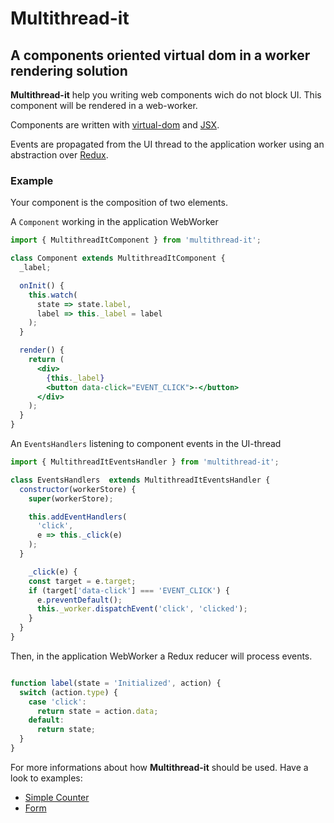 # Multithread-it
## A components oriented virtual dom in a worker rendering solution

**Multithread-it** help you writing web components wich do not block UI.
This component will be rendered in a web-worker.

Components are written with [virtual-dom](https://github.com/Matt-Esch/virtual-dom) and [JSX](https://github.com/facebook/jsx).

Events are propagated from the UI thread to the application worker using an abstraction over [Redux](https://github.com/rackt/redux).

### Example

Your component is the composition of two elements.

A `Component` working in the application WebWorker
```jsx
import { MultithreadItComponent } from 'multithread-it';

class Component extends MultithreadItComponent {
  _label; 

  onInit() {
    this.watch(
      state => state.label,
      label => this._label = label
    );
  }

  render() {
    return (
      <div>
        {this._label}
        <button data-click="EVENT_CLICK">-</button>
      </div>
    );
  }
}
```

An `EventsHandlers` listening to component events in the UI-thread
```jsx
import { MultithreadItEventsHandler } from 'multithread-it';

class EventsHandlers  extends MultithreadItEventsHandler {
  constructor(workerStore) {
    super(workerStore);

    this.addEventHandlers(
      'click',
      e => this._click(e)
    );
  }

    _click(e) {
    const target = e.target;
    if (target['data-click'] === 'EVENT_CLICK') {
      e.preventDefault();
      this._worker.dispatchEvent('click', 'clicked');
    }
  }
}
```

Then, in the application WebWorker a Redux reducer will process events.
```js

function label(state = 'Initialized', action) {
  switch (action.type) {
    case 'click':
      return state = action.data;
    default:
      return state;
  }
}
```

For more informations about how **Multithread-it** should be used.
Have a look to examples:
 - [Simple Counter](https://github.com/Proxy-wasted-time-counter/multithread-it/tree/master/examples/counter)
 - [Form](https://github.com/Proxy-wasted-time-counter/multithread-it/tree/master/examples/form)